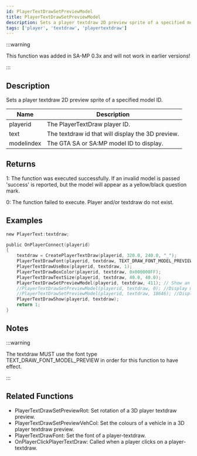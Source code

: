 ```yaml
---
id: PlayerTextDrawSetPreviewModel
title: PlayerTextDrawSetPreviewModel
description: Sets a player textdraw 2D preview sprite of a specified model ID.
tags: ['player', 'textdraw', 'playertextdraw']
---
```


<TagLinks />

:::warning

This function was added in SA-MP 0.3x and will not work in earlier versions!

:::

## Description

Sets a player textdraw 2D preview sprite of a specified model ID.


| Name | Description |
|------|-------------|
|playerid | The PlayerTextDraw player ID.|
|text | The textdraw id that will display the 3D preview.|
|modelindex | The GTA SA or SA:MP model ID to display.|


## Returns

 1: The function was executed successfully. If an invalid model is passed 'success' is reported, but the model will appear as a yellow/black question mark.

 0: The function failed to execute. Player and/or textdraw do not exist.


## Examples


```c
new PlayerText:textdraw;

public OnPlayerConnect(playerid)
{
    textdraw = CreatePlayerTextDraw(playerid, 320.0, 240.0, "_");
    PlayerTextDrawFont(playerid, textdraw, TEXT_DRAW_FONT_MODEL_PREVIEW);
    PlayerTextDrawUseBox(playerid, textdraw, 1);
    PlayerTextDrawBoxColor(playerid, textdraw, 0x000000FF);
    PlayerTextDrawTextSize(playerid, textdraw, 40.0, 40.0);
    PlayerTextDrawSetPreviewModel(playerid, textdraw, 411); // Show an Infernus (model 411)
    //PlayerTextDrawSetPreviewModel(playerid, textdraw, 0); //Display model 0 (CJ Skin)
    //PlayerTextDrawSetPreviewModel(playerid, textdraw, 18646); //Display model 18646 (police light object)
    PlayerTextDrawShow(playerid, textdraw);
    return 1;
}
```


## Notes

:::warning

The textdraw MUST use the font type TEXT_DRAW_FONT_MODEL_PREVIEW in order for this function to have effect.

:::


## Related Functions


-  PlayerTextDrawSetPreviewRot: Set rotation of a 3D player textdraw preview.
-  PlayerTextDrawSetPreviewVehCol: Set the colours of a vehicle in a 3D player textdraw preview.
-  PlayerTextDrawFont: Set the font of a player-textdraw.
-  OnPlayerClickPlayerTextDraw: Called when a player clicks on a player-textdraw.